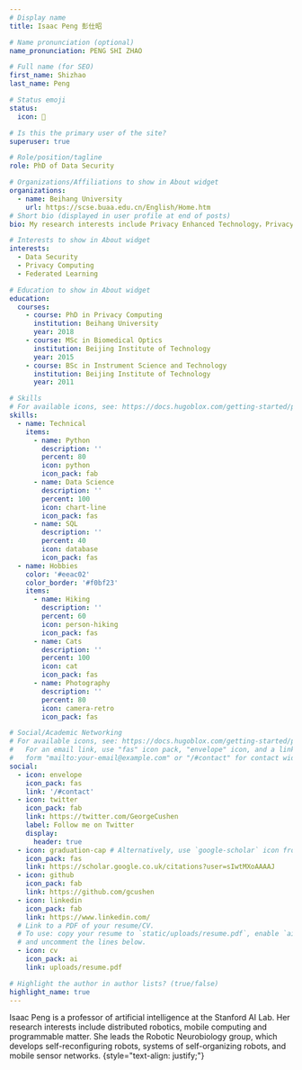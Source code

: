```yaml
---
# Display name
title: Isaac Peng 彭仕昭

# Name pronunciation (optional)
name_pronunciation: PENG SHI ZHAO

# Full name (for SEO)
first_name: Shizhao
last_name: Peng

# Status emoji
status:
  icon: 🌌

# Is this the primary user of the site?
superuser: true

# Role/position/tagline
role: PhD of Data Security

# Organizations/Affiliations to show in About widget
organizations:
  - name: Beihang University
    url: https://scse.buaa.edu.cn/English/Home.htm
# Short bio (displayed in user profile at end of posts)
bio: My research interests include Privacy Enhanced Technology，Privacy-Preserving Machine Learning，Distributed Computing，Complex System.

# Interests to show in About widget
interests:
  - Data Security
  - Privacy Computing
  - Federated Learning 

# Education to show in About widget
education:
  courses:
    - course: PhD in Privacy Computing
      institution: Beihang University
      year: 2018
    - course: MSc in Biomedical Optics
      institution: Beijing Institute of Technology
      year: 2015
    - course: BSc in Instrument Science and Technology
      institution: Beijing Institute of Technology
      year: 2011

# Skills
# For available icons, see: https://docs.hugoblox.com/getting-started/page-builder/#icons
skills:
  - name: Technical
    items:
      - name: Python
        description: ''
        percent: 80
        icon: python
        icon_pack: fab
      - name: Data Science
        description: ''
        percent: 100
        icon: chart-line
        icon_pack: fas
      - name: SQL
        description: ''
        percent: 40
        icon: database
        icon_pack: fas
  - name: Hobbies
    color: '#eeac02'
    color_border: '#f0bf23'
    items:
      - name: Hiking
        description: ''
        percent: 60
        icon: person-hiking
        icon_pack: fas
      - name: Cats
        description: ''
        percent: 100
        icon: cat
        icon_pack: fas
      - name: Photography
        description: ''
        percent: 80
        icon: camera-retro
        icon_pack: fas

# Social/Academic Networking
# For available icons, see: https://docs.hugoblox.com/getting-started/page-builder/#icons
#   For an email link, use "fas" icon pack, "envelope" icon, and a link in the
#   form "mailto:your-email@example.com" or "/#contact" for contact widget.
social:
  - icon: envelope
    icon_pack: fas
    link: '/#contact'
  - icon: twitter
    icon_pack: fab
    link: https://twitter.com/GeorgeCushen
    label: Follow me on Twitter
    display:
      header: true
  - icon: graduation-cap # Alternatively, use `google-scholar` icon from `ai` icon pack
    icon_pack: fas
    link: https://scholar.google.co.uk/citations?user=sIwtMXoAAAAJ
  - icon: github
    icon_pack: fab
    link: https://github.com/gcushen
  - icon: linkedin
    icon_pack: fab
    link: https://www.linkedin.com/
  # Link to a PDF of your resume/CV.
  # To use: copy your resume to `static/uploads/resume.pdf`, enable `ai` icons in `params.yaml`,
  # and uncomment the lines below.
  - icon: cv
    icon_pack: ai
    link: uploads/resume.pdf

# Highlight the author in author lists? (true/false)
highlight_name: true
---
```


Isaac Peng is a professor of artificial intelligence at the Stanford AI Lab. Her research interests include distributed robotics, mobile computing and programmable matter. She leads the Robotic Neurobiology group, which develops self-reconfiguring robots, systems of self-organizing robots, and mobile sensor networks.
{style="text-align: justify;"}
